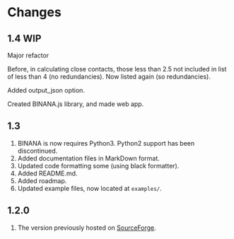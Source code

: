 Changes
=======


1.4 WIP
-------

Major refactor

Before, in calculating close contacts, those less than 2.5 not included in list of less than 4 (no redundancies). Now listed again (so redundancies).

Added output_json option.

Created BINANA.js library, and made web app.

1.3
---

1. BINANA is now requires Python3. Python2 support has been discontinued.
2. Added documentation files in MarkDown format.
3. Updated code formatting some (using black formatter).
4. Added README.md.
5. Added roadmap.
6. Updated example files, now located at `examples/`.

1.2.0
-----

1. The version previously hosted on
   [SourceForge](https://sourceforge.net/projects/binana/).
